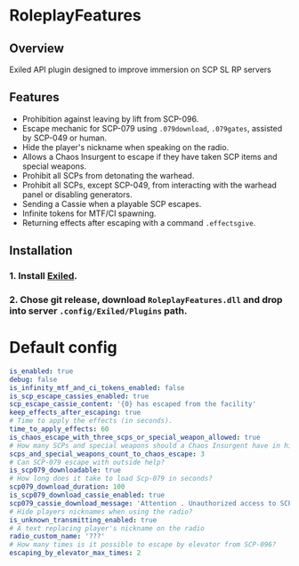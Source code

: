 # RoleplayFeatures

## Overview
Exiled API plugin designed to improve immersion on SCP SL RP servers

## Features
- Prohibition against leaving by lift from SCP-096.
- Escape mechanic for SCP-079 using `.079download`, `.079gates`, assisted by SCP-049 or human.
- Hide the player's nickname when speaking on the radio.
- Allows a Chaos Insurgent to escape if they have taken SCP items and special weapons.
- Prohibit all SCPs from detonating the warhead.
- Prohibit all SCPs, except SCP-049, from interacting with the warhead panel or disabling generators.
- Sending a Cassie when a playable SCP escapes.
- Infinite tokens for MTF/CI spawning.
- Returning effects after escaping with a command `.effectsgive`.


## Installation
### 1. Install [Exiled](https://github.com/ExSLMod-Team/EXILED).
### 2. Chose git release, download `RoleplayFeatures.dll` and drop into server `.config/Exiled/Plugins` path.
 
# Default config
```yaml
is_enabled: true
debug: false
is_infinity_mtf_and_ci_tokens_enabled: false
is_scp_escape_cassies_enabled: true
scp_escape_cassie_content: '{0} has escaped from the facility'
keep_effects_after_escaping: true
# Time to apply the effects (in seconds).
time_to_apply_effects: 60
is_chaos_escape_with_three_scps_or_special_weapon_allowed: true
# How many SCPs and special weapons should a Chaos Insurgent have in his inventory to escape?
scps_and_special_weapons_count_to_chaos_escape: 3
# Can SCP-079 escape with outside help?
is_scp079_downloadable: true
# How long does it take to load Scp-079 in seconds?
scp079_download_duration: 100
is_scp079_download_cassie_enabled: true
scp079_cassie_download_message: 'Attention . Unauthorized access to SCP 0 7 9 containment chamber has been detected . Security check requires'
# Hide players nicknames when using the radio?
is_unknown_transmitting_enabled: true
# A text replacing player's nickname on the radio
radio_custom_name: '???'
# How many times is it possible to escape by elevator from SCP-096?
escaping_by_elevator_max_times: 2
```
